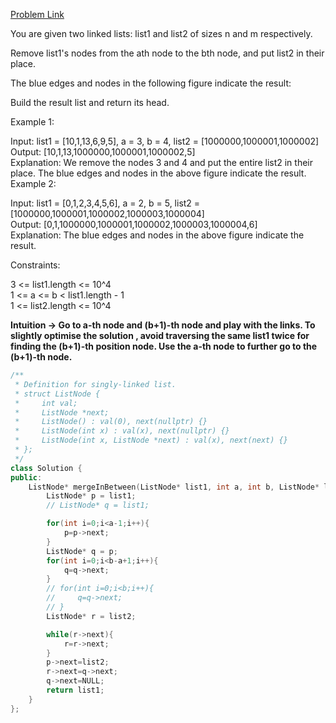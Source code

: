 [Problem Link](https://leetcode.com/problems/merge-in-between-linked-lists/description/?envType=daily-question&envId=2024-03-20)<br>

You are given two linked lists: list1 and list2 of sizes n and m respectively.

Remove list1's nodes from the ath node to the bth node, and put list2 in their place. <br>

The blue edges and nodes in the following figure indicate the result:<br>


Build the result list and return its head.<br>

 

Example 1:<br>


Input: list1 = [10,1,13,6,9,5], a = 3, b = 4, list2 = [1000000,1000001,1000002]<br>
Output: [10,1,13,1000000,1000001,1000002,5]<br>
Explanation: We remove the nodes 3 and 4 and put the entire list2 in their place. The blue edges and nodes in the above figure indicate the result.<br>
Example 2:<br>


Input: list1 = [0,1,2,3,4,5,6], a = 2, b = 5, list2 = [1000000,1000001,1000002,1000003,1000004]<br>
Output: [0,1,1000000,1000001,1000002,1000003,1000004,6]<br>
Explanation: The blue edges and nodes in the above figure indicate the result.<br>
 

Constraints:<br>

3 <= list1.length <= 10^4<br>
1 <= a <= b < list1.length - 1<br>
1 <= list2.length <= 10^4<br>

__Intuition -> Go to a-th node and (b+1)-th node and play with the links. To slightly optimise the solution , avoid traversing the same list1 twice for finding the (b+1)-th position node. Use the a-th node to further go to the (b+1)-th node.__

```C++
/**
 * Definition for singly-linked list.
 * struct ListNode {
 *     int val;
 *     ListNode *next;
 *     ListNode() : val(0), next(nullptr) {}
 *     ListNode(int x) : val(x), next(nullptr) {}
 *     ListNode(int x, ListNode *next) : val(x), next(next) {}
 * };
 */
class Solution {
public:
    ListNode* mergeInBetween(ListNode* list1, int a, int b, ListNode* list2) {
        ListNode* p = list1;
        // ListNode* q = list1;

        for(int i=0;i<a-1;i++){
            p=p->next;
        }
        ListNode* q = p;
        for(int i=0;i<b-a+1;i++){
            q=q->next;
        }
        // for(int i=0;i<b;i++){
        //     q=q->next;
        // }
        ListNode* r = list2;

        while(r->next){
            r=r->next;
        }
        p->next=list2;
        r->next=q->next;
        q->next=NULL;
        return list1;
    }
};
```

